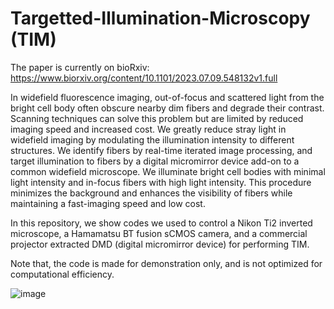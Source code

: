 # Targetted-Illumination-Microscopy (TIM)

The paper is currently on bioRxiv: https://www.biorxiv.org/content/10.1101/2023.07.09.548132v1.full

In widefield fluorescence imaging, out-of-focus and scattered light from the bright cell body often obscure nearby dim fibers and degrade their contrast. Scanning techniques can solve this problem but are limited by reduced imaging speed and increased cost. We greatly reduce stray light in widefield imaging by modulating the illumination intensity to different structures. We identify fibers by real-time iterated image processing, and target illumination to fibers by a digital micromirror device add-on to a common widefield microscope. We illuminate bright cell bodies with minimal light intensity and in-focus fibers with high light intensity. This procedure minimizes the background and enhances the visibility of fibers while maintaining a fast-imaging speed and low cost. 

In this repository, we show codes we used to control a Nikon Ti2 inverted microscope, a Hamamatsu BT fusion sCMOS camera, and a commercial projector extracted DMD (digital micromirror device) for performing TIM.

Note that, the code is made for demonstration only, and is not optimized for computational efficiency.

![image](https://github.com/wormneurolab/Target-Illumination-Microscopy/assets/73413475/1291bef6-fbca-454a-9637-7ddb3ffb4ddc)
